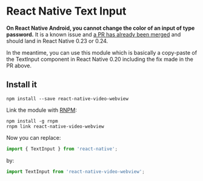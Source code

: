 # React Native Text Input

**On React Native Android, you cannot change the color of an input of type password.**
It is a known issue and [a PR has already been merged](https://github.com/facebook/react-native/pull/6563)
and should land in React Native 0.23 or 0.24.

In the meantime, you can use this module which is basically a copy-paste of the
TextInput component in React Native 0.20 including the fix made in the PR above.

## Install it

```shell
npm install --save react-native-video-webview
```

Link the module with [RNPM](https://github.com/rnpm/rnpm):
```shell
npm install -g rnpm
rnpm link react-native-video-webview
```

Now you can replace:
```javascript
import { TextInput } from 'react-native';
```
by:
```javascript
import TextInput from 'react-native-video-webview';
```
